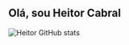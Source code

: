 ## Olá, sou Heitor Cabral

![Heitor GitHub stats](https://github-readme-stats.vercel.app/api?username=HeitorCabralDeBrito&show_icons=true&theme=darkl)
